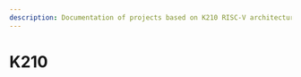 ```yaml
---
description: Documentation of projects based on K210 RISC-V architecture based boards.
---
```


# K210

